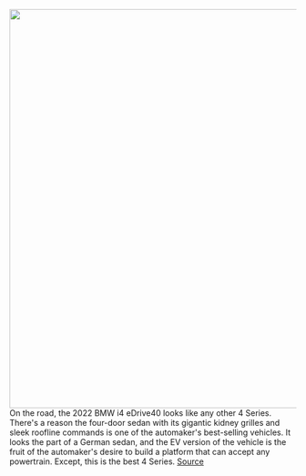 <img src='https://cdn.vox-cdn.com/thumbor/vFDD56gfLnTvSFWlD8zxHnEKG-g=/0x0:2040x1360/1200x675/filters:focal(857x517:1183x843)/cdn.vox-cdn.com/uploads/chorus_image/image/70939128/rbaldwin_220414_5255_0003.0.jpg' width='700px' /><br/>
On the road, the 2022 BMW i4 eDrive40 looks like any other 4 Series. There's a reason the four-door sedan with its gigantic kidney grilles and sleek roofline commands is one of the automaker's best-selling vehicles. It looks the part of a German sedan, and the EV version of the vehicle is the fruit of the automaker's desire to build a platform that can accept any powertrain. Except, this is the best 4 Series.
<a href='https://www.theverge.com/23151623/bmw-i4-review-electric-specs-price'> Source <a/>